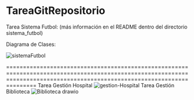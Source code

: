 # TareaGitRepositorio

Tarea Sistema Futbol: (más información en el README dentro del directorio sistema_futbol)

Diagrama de Clases:

![sistemaFutbol](https://github.com/user-attachments/assets/324be8c8-7409-428b-9c26-0abf60febfbc)

===========================================================================================================================================================================
Tarea Gestión Hospital
![gestion-Hospital](https://github.com/PacchaDavid/TareaGitRepositorio/assets/166522789/af79aedd-4711-4868-a254-92de4c880a43)
Tarea Gestión Biblioteca
![Biblioteca drawio](https://github.com/PacchaDavid/TareaGitRepositorio/assets/166522789/3adbb59d-dfed-46da-b889-b5638c22cf1d)
